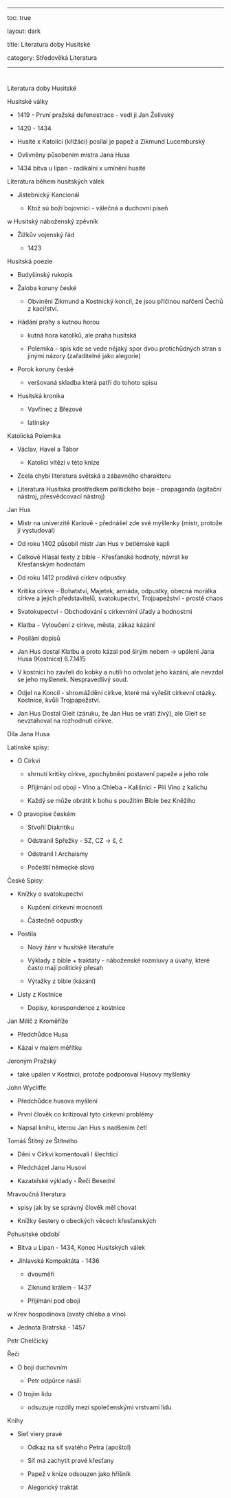 
---

toc: true

layout: dark

title: Literatura doby Husitské 

category: Středověká Literatura 

---










#

 Literatura doby Husitské

Husitské války

* 1419 - První pražská defenestrace - vedl ji Jan Želivský

* 1420 - 1434

* Husité x Katolíci (křižáci) posílal je papež a Zikmund Lucemburský

* Ovlivněny působením mistra Jana Husa

* 1434 bitva u lipan - radikální x umínění husité

Literatura během husitských válek

* Jistebnický Kancionál

  * Ktož sú boží bojovníci - válečná a duchovní píseň

w Husitský náboženský zpěvník

* Žižkův vojenský řád

  * 1423

Husitská poezie

* Budyšínský rukopis

* Žaloba koruny české

  * Obviněni Zikmund a Kostnický koncil,  že jsou příčinou nařčení Čechů z kacířství.

* Hádání prahy s kutnou horou

  * kutná hora katolíků, ale praha husitská

  * Polemika - spis kde se vede nějaký spor dvou protichůdných stran s jinými názory (zařaditelné jako alegorie)

* Porok koruny české

  *  veršovaná skladba která patří do tohoto spisu

* Husitská kronika

  * Vavřinec z Březové

  * latinsky

Katolická Polemika

* Václav, Havel a Tábor

  * Katolíci vítězí v této knize



* Zcela chybí literatura světská a zábavného charakteru

* Literatura Husitská prostředkem politického boje - propaganda (agitační nástroj, přesvědcovací nástroj)

Jan Hus

* Mistr na univerzitě Karlově - přednášel zde své myšlenky (mistr, protože jí vystudoval)

* Od roku 1402 působil mistr Jan Hus v betlémské kapli

* Celkově Hlásal texty z bible - Křesťanské hodnoty, návrat ke Křesťanským hodnotám

* Od roku 1412 prodává církev odpustky

* Kritika církve - Bohatství, Majetek, armáda, odpustky, obecná morálka církve a jejich představitelů, svatokupectví, Trojpapežství - prostě chaos

* Svatokupectví - Obchodování s církevními úřady a hodnostmi

* Klatba - Vyloučení z církve, města, zákaz kázání

* Posílání dopisů

* Jan Hus dostal Klatbu a proto kázal pod širým nebem -> upálení Jana Husa (Kostnice) 6.7.1415

* V kostnici ho zavřeli do kobky a nutili ho odvolat jeho kázání, ale nevzdal se jeho myšlenek. Nespravedlivý soud.

* Odjel na Koncil - shromáždění církve, které má vyřešit církevní otázky. Kostnice, kvůli Trojpapežství.

* Jan Hus Dostal Gleit (záruku, že Jan Hus se vrátí živý), ale Gleit se nevztahoval na rozhodnutí církve.

Díla Jana Husa

Latinské spisy:

* O Církvi

  * shrnutí kritiky církve, zpochybnění postavení papeže a jeho role

  * Přijímání od obojí - Víno a Chleba - Kališníci - Pili Víno z kalichu

  * Každý se může obrátit k bohu s použítím Bible bez Kněžího

* O pravopise českém

  * Stvořil Diakritiku

  * Odstranil Spřežky - SZ, CZ -> š, č

  * Odstranil I Archaismy

  * Počeštil německé slova

České Spisy:

* Knížky o svatokupectví

  * Kupčení církevní mocnosti

  * Částečně odpustky

* Postila

  * Nový žánr v husitské literatuře

  * Výklady z bible + traktáty - náboženské rozmluvy a úvahy, které často mají politický přesah

  * Výtažky z bible (kázání)

* Listy z Kostnice

  * Dopisy, korespondence z kostnice

Jan Milíč z Kroměříže

* Předchůdce Husa

* Kázal v malém měřítku

Jeroným Pražský

* také upálen v Kostnici, protože podporoval Husovy myšlenky

John Wycliffe

* Předchůdce husova myšlení

* První člověk co kritizoval tyto církevní problémy

* Napsal knihu, kterou Jan Hus s nadšením četl

Tomáš Štítný ze Štítného

* Dění v Církvi komentovali I šlechtici

* Předcházel Janu Husovi

* Kazatelské výklady - Řeči Besední

Mravoučná literatura

  * spisy jak by se správný člověk měl chovat

  * Knížky šestery o obeckých věcech křesťanských

Pohusitské období

* Bitva u Lipan - 1434, Konec Husitských válek

* Jihlavská Kompaktáta - 1436

  * dvouměří

  * Ziknund králem - 1437

  * Přijímání pod obojí

w Krev hospodinova (svatý chleba a víno)

* Jednota Bratrská - 1457

Petr Chelčický

Řeči

* O boji duchovním

  * Petr odpůrce násilí

* O trojím lidu 

  * odsuzuje rozdíly mezi společenskými vrstvami lidu

Knihy

* Sieť viery pravé

  * Odkaz na síť svatého Petra (apoštol)

  * Síť má zachytit pravé křesťany

  * Papež v knize odsouzen jako hříšník

  * Alegorický traktát
